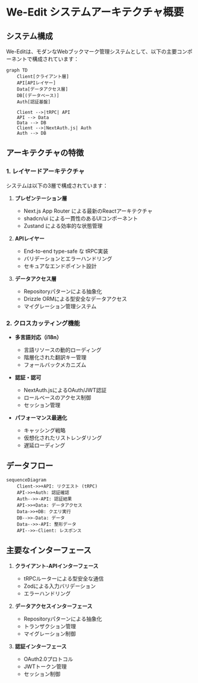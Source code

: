 # We-Edit システムアーキテクチャ概要

## システム構成

We-Editは、モダンなWebブックマーク管理システムとして、以下の主要コンポーネントで構成されています：

```mermaid
graph TD
    Client[クライアント層]
    API[APIレイヤー]
    Data[データアクセス層]
    DB[(データベース)]
    Auth[認証基盤]
    
    Client -->|tRPC| API
    API --> Data
    Data --> DB
    Client -->|NextAuth.js| Auth
    Auth --> DB
```

## アーキテクチャの特徴

### 1. レイヤードアーキテクチャ

システムは以下の3層で構成されています：

1. **プレゼンテーション層**
   - Next.js App Router による最新のReactアーキテクチャ
   - shadcn/ui による一貫性のあるUIコンポーネント
   - Zustand による効率的な状態管理

2. **APIレイヤー**
   - End-to-end type-safe な tRPC実装
   - バリデーションとエラーハンドリング
   - セキュアなエンドポイント設計

3. **データアクセス層**
   - Repositoryパターンによる抽象化
   - Drizzle ORMによる型安全なデータアクセス
   - マイグレーション管理システム

### 2. クロスカッティング機能

- **多言語対応（i18n）**
  - 言語リソースの動的ローディング
  - 階層化された翻訳キー管理
  - フォールバックメカニズム

- **認証・認可**
  - NextAuth.jsによるOAuth/JWT認証
  - ロールベースのアクセス制御
  - セッション管理

- **パフォーマンス最適化**
  - キャッシング戦略
  - 仮想化されたリストレンダリング
  - 遅延ローディング

## データフロー

```mermaid
sequenceDiagram
    Client->>+API: リクエスト (tRPC)
    API->>+Auth: 認証確認
    Auth-->>-API: 認証結果
    API->>+Data: データアクセス
    Data->>+DB: クエリ実行
    DB-->>-Data: データ
    Data-->>-API: 整形データ
    API-->>-Client: レスポンス
```

## 主要なインターフェース

1. **クライアント-APIインターフェース**
   - tRPCルーターによる型安全な通信
   - Zodによる入力バリデーション
   - エラーハンドリング

2. **データアクセスインターフェース**
   - Repositoryパターンによる抽象化
   - トランザクション管理
   - マイグレーション制御

3. **認証インターフェース**
   - OAuth2.0プロトコル
   - JWTトークン管理
   - セッション制御